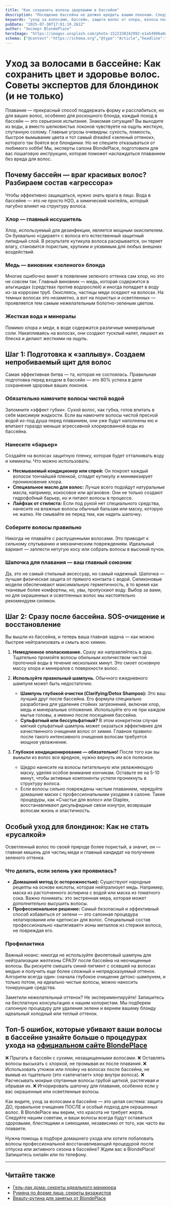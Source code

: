 ```yaml
---
title: "Как сохранить волосы здоровыми в бассейне"
description: "Посещение бассейна не должно вредить вашим локонам. Следуйте нашим советам, чтобы защитить волосы от хлора и сохранить их блеск."
keywords: "уход за волосами, бассейн, защита волос от хлора, волосы после бассейна, советы для блондинок, BlondePlace"
pubDate: "2025-07-30T17:01:10.261Z"
author: "Эксперт BlondePlace"
heroImage: "https://images.unsplash.com/photo-1522338242992-e1a54906a8da?q=80&w=2070&auto=format&fit=crop"
schema: {"@context":"https://schema.org","@type":"Article","headline":"Как сохранить волосы здоровыми в бассейне","description":"Посещение бассейна не должно вредить вашим локонам. Следуйте нашим советам, чтобы защитить волосы от хлора и сохранить их блеск.","image":{"@type":"ImageObject","url":"https://images.unsplash.com/photo-1522338242992-e1a54906a8da?q=80&w=2070&auto=format&fit=crop"},"author":{"@type":"Person","name":"Эксперт BlondePlace"},"publisher":{"@type":"Organization","name":"Блог BlondePlace","logo":{"@type":"ImageObject","url":"https://blondeplace.netlify.app/favicon.ico"}},"datePublished":"2025-07-30T17:01:10.261Z","dateModified":"2025-07-30T17:01:10.261Z","mainEntityOfPage":{"@type":"WebPage","@id":"https://blondeplace.netlify.app/blog/pravilnyy-uhod-za-volosami-v-basseyne/"},"aggregateRating":{"@type":"AggregateRating","ratingValue":"4.9","reviewCount":549,"bestRating":"5","worstRating":"1"}}
---
```

# Уход за волосами в бассейне: Как сохранить цвет и здоровье волос. Советы экспертов для блондинок (и не только)

Плавание — прекрасный способ поддержать форму и расслабиться, но для ваших волос, особенно для роскошного блонда, каждый поход в бассейн — это серьезное испытание. Знакомая ситуация? Вы выходите из воды, а вместо шелковистых локонов чувствуете на ощупь жесткую, спутанную солому. Главные угрозы очевидны: сухость, ломкость, быстрое вымывание цвета и тот самый dreaded «зеленый оттенок», которого так боятся все блондинки. Но не спешите отказываться от любимого хобби! Мы, эксперты салона BlondePlace, подготовили для вас пошаговую инструкцию, которая поможет наслаждаться плаванием без вреда для волос.

## Почему бассейн — враг красивых волос? Разбираем состав «агрессора»

Чтобы эффективно защищаться, нужно знать врага в лицо. Вода в бассейне — это не просто H2O, а химический коктейль, который пагубно влияет на структуру волоса.

### Хлор — главный иссушитель
Хлор, используемый для дезинфекции, является мощным окислителем. Он буквально «сдирает» с волоса его естественный защитный липидный слой. В результате кутикула волоса раскрывается, он теряет влагу, становится пористым, хрупким и уязвимым для любых внешних воздействий.

### Медь — виновник «зеленого» блонда
Многие ошибочно винят в появлении зеленого оттенка сам хлор, но это не совсем так. Главный виновник — медь, которая содержится в альгицидах (средствах против водорослей) и иногда попадает в воду из-за коррозии труб. Окисляясь, частицы меди оседают на волосах. На темных волосах это незаметно, а вот на пористых и осветленных — проявляется тем самым нежелательным болотно-зеленым цветом.

### Жесткая вода и минералы
Помимо хлора и меди, в воде содержатся различные минеральные соли. Накапливаясь на волосах, они создают тусклый налет, лишают их блеска и делают жесткими на ощупь.

## Шаг 1: Подготовка к «заплыву». Создаем непробиваемый щит для волос

Самая эффективная битва — та, которая не состоялась. Правильная подготовка перед входом в бассейн — это 80% успеха в деле сохранения здоровья ваших локонов.

### Обязательно намочите волосы чистой водой
Запомните «эффект губки». Сухой волос, как губка, готов впитать в себя максимум жидкости. Если вы намочите волосы чистой пресной водой из-под душа перед плаванием, они уже будут наполнены ею и впитают гораздо меньше агрессивной хлорированной воды из бассейна.

### Нанесите «барьер»
Создайте на волосах защитную пленку, которая будет отталкивать воду и химикаты. Что можно использовать:
*   **Несмываемый кондиционер или спрей:** Он покроет каждый волосок тончайшей пленкой, сгладит кутикулу и минимизирует проникновение хлора.
*   **Специальное масло для волос:** Лучше всего подойдут натуральные масла, например, кокосовое или аргановое. Они не только создают гидрофобный барьер, но и питают волосы в процессе.
*   **Лайфхак от стилиста:** Если под рукой нет специального средства, нанесите на влажные волосы обычный бальзам или маску, которую не жалко. Не смывайте ее перед тем, как надеть шапочку.

### Соберите волосы правильно
Никогда не плавайте с распущенными волосами. Это приводит к сильному спутыванию и механическим повреждениям. Идеальный вариант — заплести нетугую косу или собрать волосы в высокий пучок.

### Шапочка для плавания — ваш главный союзник
Да, это не самый стильный аксессуар, но самый надежный. Шапочка — лучшая физическая защита от прямого контакта с водой. Силиконовые модели обеспечивают максимальную герметичность, в то время как тканевые более комфортны, но, увы, пропускают воду. Выбор за вами, но для окрашенных и осветленных волос мы настоятельно рекомендуем силикон.

## Шаг 2: Сразу после бассейна. SOS-очищение и восстановление

Вы вышли из бассейна, и теперь ваша главная задача — как можно быстрее нейтрализовать и смыть всю химию.

1.  **Немедленное ополаскивание.** Сразу же направляйтесь в душ. Тщательно промойте волосы обильным количеством чистой проточной воды в течение нескольких минут. Это смоет основную массу хлора и минералов с поверхности волос.

2.  **Используйте правильный шампунь.** Обычного ежедневного шампуня может быть недостаточно.
    *   **Шампунь глубокой очистки (Clarifying/Detox Shampoo):** Это ваш лучший друг после бассейна. Его формула специально разработана для удаления стойких загрязнений, включая хлор, медь и минеральные отложения. Используйте его не при каждом мытье головы, а именно после посещения бассейна.
    *   **Сульфатный или бессульфатный?** В этом конкретном случае мягкий сульфатный шампунь может оказаться эффективнее для качественного очищения волос от химии. Главное правило: после такого интенсивного очищения волосам требуется мощное увлажнение.

3.  **Глубокое кондиционирование — обязательно!** После того как вы вымыли из волос все вредное, нужно вернуть им все полезное.
    *   Щедро нанесите на волосы питательную или увлажняющую маску, уделяя особое внимание кончикам. Оставьте ее на 5-10 минут, чтобы активные компоненты успели проникнуть в структуру волоса.
    *   Если волосы сильно повреждены частым плаванием, чередуйте домашние маски с профессиональными уходами в салоне. Такие процедуры, как «Счастье для волос» или Olaplex, восстанавливают дисульфидные связи изнутри, возвращая волосам жизнь и эластичность.

## Особый уход для блондинок: Как не стать «русалкой»

Осветленный волос по своей природе более пористый, а значит, он — главная мишень для частиц меди и главный кандидат на получение зеленого оттенка.

### Что делать, если зелень уже проявилась?
*   **Домашний метод (с осторожностью):** Существуют народные рецепты на основе кислоты, которая нейтрализует медь. Например, маска из растолченного аспирина с водой или маска из томатного сока. Важно понимать: это экстренная мера, которая может дополнительно высушить волосы.
*   **Профессиональное решение:** Самый безопасный и эффективный способ избавиться от зелени — это салонная процедура хелатирования или «детокса» для волос. Специальный состав профессионально «вытягивает» ионы металлов из стержня волоса, не повреждая его.

### Профилактика
Важный нюанс: никогда не используйте фиолетовый шампунь для нейтрализации желтизны СРАЗУ после бассейна на неочищенные волосы. Вы рискуете смешать синий пигмент с осевшей на волосах медью и получить еще более сложный и непредсказуемый оттенок. Алгоритм всегда один: сначала глубокое очищение детокс-шампунем, и только потом, на идеально чистые волосы, можно наносить тонирующие средства.

Заметили нежелательный оттенок? Не экспериментируйте! Запишитесь на бесплатную консультацию к нашим колористам. Мы подберем салонную процедуру для удаления зелени и вернем вашему блонду идеальный холодный или теплый оттенок.

## Топ-5 ошибок, которые убивают ваши волосы в бассейне узнайте больше о процедурах ухода на <a href="https://blondeplace.ru/#services" target="_blank" rel="nofollow">официальном сайте BlondePlace</a>

❌ Прыгать в бассейн с сухими, незащищенными волосами.
❌ Оставлять волосы высыхать с хлоркой, не промывая их после плавания.
❌ Использовать утюжок или плойку на волосах после бассейна, не вымыв их тщательно (это «запечатает» хлор внутри волоса).
❌ Расчесывать мокрые спутанные волосы грубой щеткой, растягивая и обрывая их.
❌ Игнорировать шапочку для плавания, особенно если у вас окрашенные или осветленные волосы.

Как видите, уход за волосами в бассейне — это целая система: защита ДО, правильное очищение ПОСЛЕ и особый подход для окрашенных волос. В BlondePlace мы верим, что красота не требует жертв. Следуйте нашим советам, и ваши волосы всегда будут оставаться здоровыми, блестящими и сияющими, независимо от того, как часто вы плаваете.

Нужна помощь в подборе домашнего ухода или хотите побаловать волосы профессиональной восстанавливающей процедурой после отпуска или активного сезона в бассейне? Ждем вас в BlondePlace! Запишитесь онлайн или по телефону.

---

## Читайте также

*   [Гель-лак дома: секреты идеального маникюра](/blog/gel-lak-v-domashnih-usloviyah/)
*   [Румяна по форме лица: секреты визажистов](/blog/pravila-naneseniya-rumyan-po-forme-lica/)
*   [Beauty-рутина для занятых от BlondePlace](/blog/beauty-rutina-dlya-zanyatyh-devushek/)

